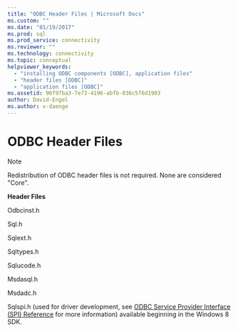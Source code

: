 ```yaml
---
title: "ODBC Header Files | Microsoft Docs"
ms.custom: ""
ms.date: "01/19/2017"
ms.prod: sql
ms.prod_service: connectivity
ms.reviewer: ""
ms.technology: connectivity
ms.topic: conceptual
helpviewer_keywords: 
  - "installing ODBC components [ODBC], application files"
  - "header files [ODBC]"
  - "application files [ODBC]"
ms.assetid: 96f97ba3-7e73-4196-abfb-036c5f6d1903
author: David-Engel
ms.author: v-daenge
---
```

# ODBC Header Files
> [!NOTE]  
>  Redistribution of ODBC header files is not required. None are considered "Core".  
  
 **Header Files**  
  
 Odbcinst.h  
  
 Sql.h  
  
 Sqlext.h  
  
 Sqltypes.h  
  
 Sqlucode.h  
  
 Msdasql.h  
  
 Msdadc.h  
  
 Sqlspi.h (used for driver development, see [ODBC Service Provider Interface (SPI) Reference](../../../odbc/reference/syntax/odbc-service-provider-interface-spi-reference.md) for more information) available beginning in the Windows 8 SDK.
